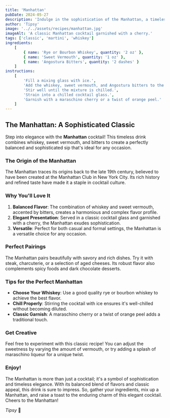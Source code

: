 ```yaml
---
title: 'Manhattan'
pubDate: 2024-05-27
description: 'Indulge in the sophistication of the Manhattan, a timeless cocktail that combines whiskey, sweet vermouth, and bitters for a perfectly balanced taste.'
author: 'Tipsy'
image: '../../assets/recipes/manhattan.jpg'
imageAlt: 'A classic Manhattan cocktail garnished with a cherry.'
tags: ['classic', 'martini', 'whiskey']
ingredients:
    [
        { name: 'Rye or Bourbon Whiskey', quantity: '2 oz' },
        { name: 'Sweet Vermouth', quantity: '1 oz' },
        { name: 'Angostura Bitters', quantity: '2 dashes' }
    ]
instructions:
    [
        'Fill a mixing glass with ice.',
        'Add the whiskey, sweet vermouth, and Angostura bitters to the glass.',
        'Stir well until the mixture is chilled.',
        'Strain into a chilled cocktail glass.',
        'Garnish with a maraschino cherry or a twist of orange peel.'
    ]
---
```


## The Manhattan: A Sophisticated Classic

Step into elegance with the **Manhattan** cocktail! This timeless drink combines whiskey, sweet vermouth, and bitters to create a perfectly balanced and sophisticated sip that's ideal for any occasion.

### The Origin of the Manhattan

The Manhattan traces its origins back to the late 19th century, believed to have been created at the Manhattan Club in New York City. Its rich history and refined taste have made it a staple in cocktail culture.

### Why You'll Love It

1. **Balanced Flavor**: The combination of whiskey and sweet vermouth, accented by bitters, creates a harmonious and complex flavor profile.
2. **Elegant Presentation**: Served in a classic cocktail glass and garnished with a cherry, the Manhattan exudes sophistication.
3. **Versatile**: Perfect for both casual and formal settings, the Manhattan is a versatile choice for any occasion.

### Perfect Pairings

The Manhattan pairs beautifully with savory and rich dishes. Try it with steak, charcuterie, or a selection of aged cheeses. Its robust flavor also complements spicy foods and dark chocolate desserts.

### Tips for the Perfect Manhattan

-   **Choose Your Whiskey**: Use a good quality rye or bourbon whiskey to achieve the best flavor.
-   **Chill Properly**: Stirring the cocktail with ice ensures it's well-chilled without becoming diluted.
-   **Classic Garnish**: A maraschino cherry or a twist of orange peel adds a traditional touch.

### Get Creative

Feel free to experiment with this classic recipe! You can adjust the sweetness by varying the amount of vermouth, or try adding a splash of maraschino liqueur for a unique twist.

### Enjoy!

The Manhattan is more than just a cocktail; it's a symbol of sophistication and timeless elegance. With its balanced blend of flavors and classic appeal, this drink is sure to impress. So, gather your ingredients, mix up a Manhattan, and raise a toast to the enduring charm of this elegant cocktail. Cheers to the Manhattan!

_Tipsy_ 🥃
